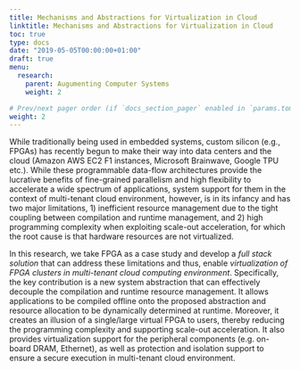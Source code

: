 ```yaml
---
title: Mechanisms and Abstractions for Virtualization in Cloud
linktitle: Mechanisms and Abstractions for Virtualization in Cloud
toc: true
type: docs
date: "2019-05-05T00:00:00+01:00"
draft: true
menu:
  research:
    parent: Augumenting Computer Systems
    weight: 2

# Prev/next pager order (if `docs_section_pager` enabled in `params.toml`)
weight: 2
---
```


While traditionally being used in embedded systems, custom silicon (e.g., FPGAs) has recently begun to make their way into data centers and the cloud (Amazon AWS EC2 F1 instances, Microsoft Brainwave, Google TPU etc.). While these programmable data-flow architectures provide the lucrative benefits of fine-grained parallelism and high flexibility to accelerate a wide spectrum of applications, system support for them in the context of multi-tenant cloud environment, however, is in its infancy and has two major limitations, 1) inefficient resource management due to the tight coupling between compilation and runtime management, and 2) high programming complexity when exploiting scale-out acceleration, for which the root cause is that hardware resources are not virtualized.

In this research, we take FPGA as a case study and develop a *full stack solution* that can address these limitations and thus, enable *virtualization of FPGA clusters in multi-tenant cloud computing environment*. Specifically, the key contribution is a new system abstraction that can effectively decouple the compilation and runtime resource management. It allows applications to be compiled offline onto the proposed abstraction and resource allocation to be dynamically determined at runtime. Moreover, it creates an illusion of a single/large virtual FPGA to users, thereby reducing the programming complexity and supporting scale-out acceleration. It also provides virtualization support for the peripheral components (e.g. on-board DRAM, Ethernet), as well as protection and isolation support to ensure a secure execution in multi-tenant cloud environment.
